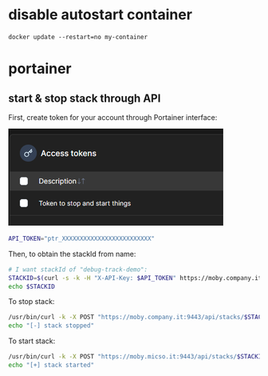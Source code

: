 # disable autostart container

```
docker update --restart=no my-container
```

# portainer

## start & stop stack through API

First, create token for your account through Portainer interface:

![](_attachment/Pasted%20image%2020250509100637.png)

```bash
API_TOKEN="ptr_XXXXXXXXXXXXXXXXXXXXXXXXX"
```

Then, to obtain the stackId from name:

```bash
# I want stackId of "debug-track-demo":
STACKID=$(curl -s -k -H "X-API-Key: $API_TOKEN" https://moby.company.it:9443/api/stacks | jq '.[] | select(.Name=="debug-track-demo") | .Id')
echo $STACKID
```

To stop stack:

```bash
/usr/bin/curl -k -X POST "https://moby.company.it:9443/api/stacks/$STACKID/stop?endpointId=2" -H "X-API-Key: $API_TOKEN"
echo "[-] stack stopped"
```

To start stack:

```bash
/usr/bin/curl -k -X POST "https://moby.micso.it:9443/api/stacks/$STACKID/start?endpointId=2" -H "X-API-Key: $API_TOKEN"
echo "[+] stack started"
```


